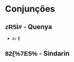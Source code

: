 # Conjunções

## <span style="font-family: 'Tengwar Annatar', sans-serif;">zR5Ì#</span> - Quenya

-   `Ar` E

## <span style="font-family: 'Tengwar Annatar', sans-serif;">82\{%7E5%</span> - Sindarin
